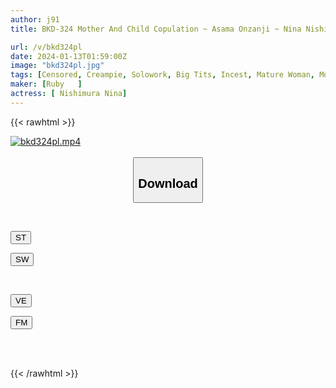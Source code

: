 ```yaml
---
author: j91
title: BKD-324 Mother And Child Copulation ~ Asama Onzanji ~ Nina Nishimura

url: /v/bkd324pl
date: 2024-01-13T01:59:00Z
image: "bkd324pl.jpg"
tags: [Censored, Creampie, Solowork, Big Tits, Incest, Mature Woman, Mother	]
maker: [Ruby   ]
actress: [ Nishimura Nina]
---
```



{{< rawhtml >}}

<div class="video" data-videoid="VkMLVX90orcKBq4">
    <a href="javascript:;">
        <img src="/v/bkd324pl/bkd324pl.jpg" width="WIDTH" height="HEIGHT" alt="bkd324pl.mp4" loading="lazy">
    </a>
</div>

<script type="text/javascript" src="https://j91.asia/asset/on-demand-st.js"></script>

<br>
  <link rel="stylesheet" href="https://j91.asia/asset/bs5.css">
  
  <center>
  <button class="btn btn-primary" type="button" data-bs-toggle="collapse" data-bs-target=".multi-collapse" aria-expanded="false" aria-controls="multiCollapseExample1 multiCollapseExample2"><h2>Download</h2></button></center>
</p>
<div class="row">
  <div class="col">
    <div class="collapse multi-collapse" id="multiCollapseExample1">
      <div class="card card-body">
	      	      <br>
<div class="buttons">  
<p><a href="https://streamtape.to/v/VkMLVX90orcKBq4" target="_blank"><button class="btn-hover color-3"><i class="fa fa-download"></i> ST</button></a></p>
<p><a href="https://flaswish.com/es75h2c0trt7" target="_blank"><button class="btn-hover color-2"><i class="fa fa-download"></i> SW</button></a></p></div>
    </div>
  </div>
</div>
  <div class="col">
    <div class="collapse multi-collapse" id="multiCollapseExample2">
      <div class="card card-body">
	      <br>
<div class="buttons">
<p><a href="javascript:;" target="_blank"><button class="btn-hover color-9"><i class="fa fa-download"></i> VE</button></a></p>
<p><a href="javascript:;" target="_blank"><button class="btn-hover color-8"><i class="fa fa-download"></i> FM</button></a></p></div>
<br><br>
      </div>
    </div>
  </div>
</div>

{{< /rawhtml >}}